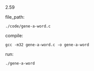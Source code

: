 2.59

file_path:

```
./code/gene-a-word.c
```

compile:

```
gcc -m32 gene-a-word.c -o gene-a-word
```

run:

```
./gene-a-word
```
